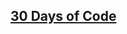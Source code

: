 ## [30 Days of Code](https://github.com/ashirwadsangwan/HackerRankProblems/blob/gh-pages/30DaysOfCode/README.md)
